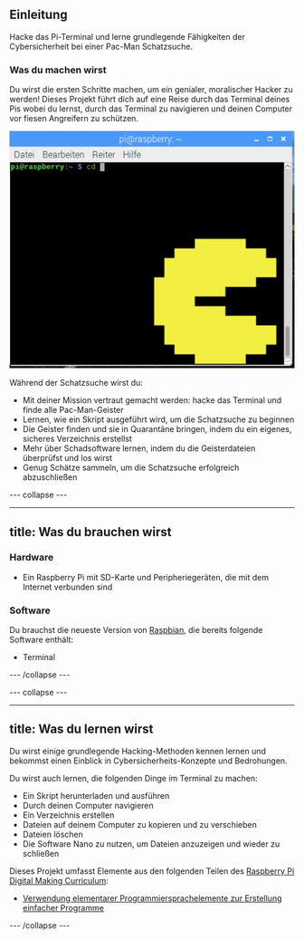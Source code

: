 ## Einleitung

Hacke das Pi-Terminal und lerne grundlegende Fähigkeiten der Cybersicherheit bei einer Pac-Man Schatzsuche.

### Was du machen wirst

Du wirst die ersten Schritte machen, um ein genialer, moralischer Hacker zu werden! Dieses Projekt führt dich auf eine Reise durch das Terminal deines Pis wobei du lernst, durch das Terminal zu navigieren und deinen Computer vor fiesen Angreifern zu schützen.

![Projektvorschau](images/projectpreview.gif)

Während der Schatzsuche wirst du:

+ Mit deiner Mission vertraut gemacht werden: hacke das Terminal und finde alle Pac-Man-Geister
+ Lernen, wie ein Skript ausgeführt wird, um die Schatzsuche zu beginnen
+ Die Geister finden und sie in Quarantäne bringen, indem du ein eigenes, sicheres Verzeichnis erstellst
+ Mehr über Schadsoftware lernen, indem du die Geisterdateien überprüfst und los wirst
+ Genug Schätze sammeln, um die Schatzsuche erfolgreich abzuschließen

\--- collapse \---

* * *

## title: Was du brauchen wirst

### Hardware

+ Ein Raspberry Pi mit SD-Karte und Peripheriegeräten, die mit dem Internet verbunden sind

### Software

Du brauchst die neueste Version von [Raspbian](https://www.raspberrypi.org/downloads/), die bereits folgende Software enthält:

+ Terminal

\--- /collapse \---

\--- collapse \---

* * *

## title: Was du lernen wirst

Du wirst einige grundlegende Hacking-Methoden kennen lernen und bekommst einen Einblick in Cybersicherheits-Konzepte und Bedrohungen.

Du wirst auch lernen, die folgenden Dinge im Terminal zu machen:

+ Ein Skript herunterladen und ausführen
+ Durch deinen Computer navigieren
+ Ein Verzeichnis erstellen
+ Dateien auf deinem Computer zu kopieren und zu verschieben
+ Dateien löschen
+ Die Software Nano zu nutzen, um Dateien anzuzeigen und wieder zu schließen

Dieses Projekt umfasst Elemente aus den folgenden Teilen des [Raspberry Pi Digital Making Curriculum](https://www.raspberrypi.org/curriculum/):

- [Verwendung elementarer Programmiersprachelemente zur Erstellung einfacher Programme](https://www.raspberrypi.org/curriculum/programming/creator/)

\--- /collapse \---